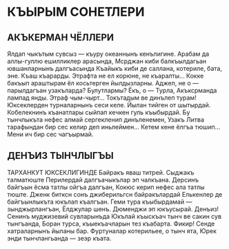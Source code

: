 # КЪЫРЫМ СОНЕТЛЕРИ

## АКЪКЕРМАН ЧЁЛЛЕРИ 

Ялдап чыкътым сувсыз — къуру океаннынъ кенълигине. 
Арабам да аллы-гуллю ешилликлер арасында,
Мсрджан киби балкъылдагьан ювшанларнынъ далгъасында 
Къайыкъ киби де саллана, котериле, бата, эне.
Къаш къарарды. Этрафта не ел корюне, не къаралты... 
Кокке бакъып араштырам ёл косьтерген йылдызларны. 
Аджеп, не о — парылдагъан узакъларда? Булутлармы?
Ёкъ, о — Турла, Акъксрманда лампад янды.
Этраф чым-чырт... Токътадым ве динълеп турам! 
Юксеклерден турналарнынъ сеси келе. Йылан тийген от шытырдай. 
Кобелекнинъ къанатлары сыйпап кечкен гуль къыбырдай.
Бу тынчлыкъта нефес алмай сергекленип динъленемен, 
Узакъ Литва тарафындан бир сес келир деп иньлеймен... 
Кетем кене ёлгъа тюшип... Мени ич бир сес чагъырмай.

## ДЕНЪИЗ ТЫНЧЛЫГЪЫ

ТАРХАНКУТ ЮКСЕКЛИГИНДЕ
Байракъ яваш титрей. 
Сыджакъ талматюште 
Перилердай далгъачыкълар эп чалкъана.
Дерсинъ байгъын ёсма татлы ойгъа далгъан, 
Кокюс керип нефес ала татлы тюште.
Дженк битксн сонъ джиберильгсн байракълардай 
Елькенлер де байгъынлыкъта юкълап къалгъан. 
Геми тура къыбырдамай — зынджырлангъан, Ёлджулар шенъ. Дюменджи эп юкъусырай.
Денъиз! Сенинъ муджизевий сувларынъда
Юкълай къыскъач тынч ве сакин сув тынгъанда, 
Боран турса, къыекъачларын тез къабарта.
Фикир! Сенде хатраларнынъ йыланы бар. 
Фуртуналар котерильее, о тынч ята,
Юрек энди тынчлангьанда — зеэр къата. 

